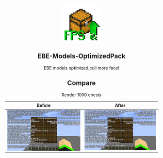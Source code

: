 <div align=center>
  <img src="./pack.png" width="128">

<h2> EBE-Models-OptimizedPack </h2>
EBE models optimized,cull more face!
<h2>Compare</h2>
Render 1000 chests

| <div align=center>Before | <div align=center>After |
| ----------- | ----------- |
| <img src="https://raw.githubusercontent.com/7777777-4547/EBE-Models-OptimizedPack/image/img/before_2022-12-18_00.48.57.png" width="440"> | <img src="https://raw.githubusercontent.com/7777777-4547/EBE-Models-OptimizedPack/image/img/after_2022-12-18_00.52.25.png" width="440"> |
